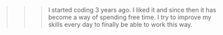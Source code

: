 >>> I started coding 3 years ago. I liked it and since then it has become a way of spending free time. I try to improve my skills every day to finally be able to work this way.
